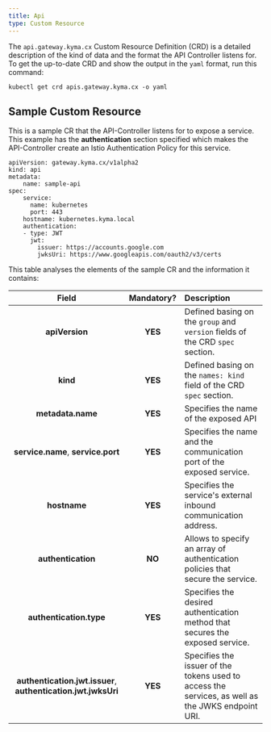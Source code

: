 ```yaml
---
title: Api
type: Custom Resource
---
```


The `api.gateway.kyma.cx` Custom Resource Definition (CRD) is a detailed description of the kind of data and the format the API Controller listens for. To get the up-to-date CRD and show
the output in the `yaml` format, run this command:
```
kubectl get crd apis.gateway.kyma.cx -o yaml
```

## Sample Custom Resource

This is a sample CR that the API-Controller listens for to expose a service. This example has the **authentication** section specified which makes the API-Controller create an Istio Authentication Policy for this service.

```
apiVersion: gateway.kyma.cx/v1alpha2
kind: api
metadata:
    name: sample-api
spec:
    service:
      name: kubernetes
      port: 443
    hostname: kubernetes.kyma.local
    authentication:
    - type: JWT
      jwt:
        issuer: https://accounts.google.com
        jwksUri: https://www.googleapis.com/oauth2/v3/certs
```

This table analyses the elements of the sample CR and the information it contains:


| Field   |      Mandatory?      |  Description |
|:----------:|:-------------:|:------|
| **apiVersion** |  **YES** | Defined basing on the `group` and `version` fields of the CRD `spec` section. |
| **kind** |    **YES**   |  Defined basing on the `names: kind` field of the CRD `spec` section. |
| **metadata.name** |    **YES**   | Specifies the name of the exposed API |
| **service.name**, **service.port** | **YES** | Specifies the name and the communication port of the exposed service. |
| **hostname** | **YES** | Specifies the service's external inbound communication address. |
| **authentication** | **NO** | Allows to specify an array of authentication policies that secure the service. |
| **authentication.type** | **YES** | Specifies the desired authentication method that secures the exposed service. |
| **authentication.jwt.issuer**, **authentication.jwt.jwksUri** | **YES** | Specifies the issuer of the tokens used to access the services, as well as the JWKS endpoint URI. |
